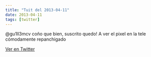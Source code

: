 ```yaml
---
title: "Tuit del 2013-04-11"
date: 2013-04-11
tags: [twitter]
---
```


@gu1ll3mcv coño que bien, suscrito quedo! A ver el pixel  en la tele cómodamente repanchigado



[Ver en Twitter](https://twitter.com/i/web/status/322286958455971840)
